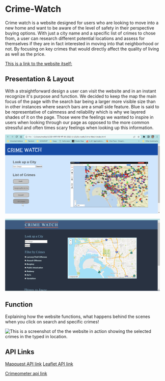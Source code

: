 # Crime-Watch

Crime watch is a website designed for users who are looking to move into a new home and want to be aware of the level of safety in their perspective buying options. With just a city name and a specific list of crimes to chose from, a user can research different potential locations and assess for themselves if they are in fact interested in moving into that neighborhood or not. By focusing on key crimes that would  directly affect the quality of living as well as the price.

[This is a link to the website itself:](https://ElliottLi97.github.io/Crime-Watch/)




## Presentation & Layout

With a straightforward design a user can visit the website and in an instant recognize it's purpose and function. We decided to keep the map the main focus of the page with the search bar being a larger more visible size than in other instances where search bars are a small side feature.
Blue is said to be representative of calmness and reliability which is why we layered shades of it on the page. Those were the feelings we wanted to inspire in users when looking through our page as opposed to the more common stressful and often times scary feelings when looking up this information.


![This is a screenshot of the rough draft we made for what we wanted to website to potentially look like](./assets/images/crime-watch-rd.png)

![This is a screenshot of the first view of the final product where a user can input the name of the city/ area they're looking for.](./assets/images/crime-watch-fd.png)




## Function 

Explaining how the website functions, what happens behind the scenes when you click on search and specific crimes! 

![This is a screenshot of the the website in action showing the selected crimes in the typed in location.](./ass)




## API Links

[Mapquest API link](https://developer.mapquest.com/documentation)
[Leaflet API link](https://leafletjs.com/reference.html)

[Crimeometer api link](https://www.crimeometer.com/pricing)